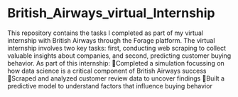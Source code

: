 # British_Airways_virtual_Internship
This repository contains the tasks I completed as part of my virtual internship with British Airways through the Forage platform.
The virtual internship involves two key tasks: first, conducting web scraping to collect valuable insights about companies, and second, predicting customer buying behavior. As part of this internship:
🔹Completed a simulation focussing on how data science is a critical component of British Airways success
🔹Scraped and analyzed customer review data to uncover findings
🔹Built a predictive model to understand factors that influence buying behavior
